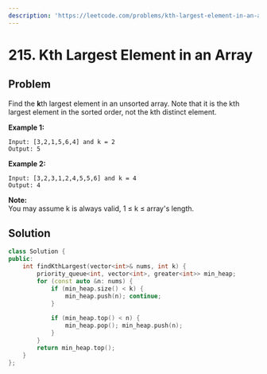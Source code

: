 ```yaml
---
description: 'https://leetcode.com/problems/kth-largest-element-in-an-array/'
---
```


# 215. Kth Largest Element in an Array

## Problem

Find the **k**th largest element in an unsorted array. Note that it is the kth largest element in the sorted order, not the kth distinct element.

**Example 1:**

```text
Input: [3,2,1,5,6,4] and k = 2
Output: 5
```

**Example 2:**

```text
Input: [3,2,3,1,2,4,5,5,6] and k = 4
Output: 4
```

**Note:**  
 You may assume k is always valid, 1 ≤ k ≤ array's length.

## Solution

```cpp
class Solution {
public:
    int findKthLargest(vector<int>& nums, int k) {
        priority_queue<int, vector<int>, greater<int>> min_heap;
        for (const auto &n: nums) {
            if (min_heap.size() < k) {
                min_heap.push(n); continue;
            }
            
            if (min_heap.top() < n) {
                min_heap.pop(); min_heap.push(n);
            }
        }
        return min_heap.top();
    }
};
```

